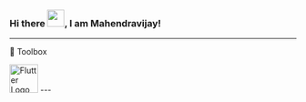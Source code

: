### Hi there <img src="https://raw.githubusercontent.com/MartinHeinz/MartinHeinz/master/wave.gif" width="30px">, I am Mahendravijay!

---

🧰 Toolbox

<img src="https://cdn.worldvectorlogo.com/logos/flutter-logo.svg" alt="Flutter Logo" width="50" height="50"/>
---

